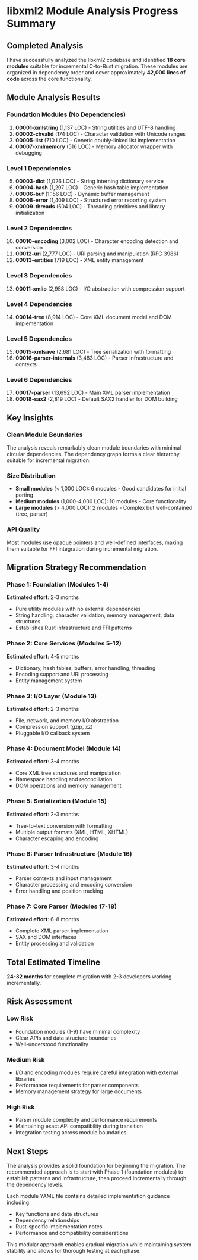 # libxml2 Module Analysis Progress Summary

## Completed Analysis

I have successfully analyzed the libxml2 codebase and identified **18 core modules** suitable for incremental C-to-Rust migration. These modules are organized in dependency order and cover approximately **42,000 lines of code** across the core functionality.

## Module Analysis Results

### Foundation Modules (No Dependencies)
1. **00001-xmlstring** (1,137 LOC) - String utilities and UTF-8 handling
2. **00002-chvalid** (174 LOC) - Character validation with Unicode ranges  
3. **00005-list** (710 LOC) - Generic doubly-linked list implementation
4. **00007-xmlmemory** (516 LOC) - Memory allocator wrapper with debugging

### Level 1 Dependencies
5. **00003-dict** (1,026 LOC) - String interning dictionary service
6. **00004-hash** (1,297 LOC) - Generic hash table implementation
7. **00006-buf** (1,156 LOC) - Dynamic buffer management
8. **00008-error** (1,409 LOC) - Structured error reporting system
9. **00009-threads** (504 LOC) - Threading primitives and library initialization

### Level 2 Dependencies  
10. **00010-encoding** (3,002 LOC) - Character encoding detection and conversion
11. **00012-uri** (2,777 LOC) - URI parsing and manipulation (RFC 3986)
12. **00013-entities** (719 LOC) - XML entity management

### Level 3 Dependencies
13. **00011-xmlio** (2,958 LOC) - I/O abstraction with compression support

### Level 4 Dependencies
14. **00014-tree** (8,914 LOC) - Core XML document model and DOM implementation

### Level 5 Dependencies
15. **00015-xmlsave** (2,681 LOC) - Tree serialization with formatting
16. **00016-parser-internals** (3,483 LOC) - Parser infrastructure and contexts

### Level 6 Dependencies
17. **00017-parser** (13,692 LOC) - Main XML parser implementation
18. **00018-sax2** (2,819 LOC) - Default SAX2 handler for DOM building

## Key Insights

### Clean Module Boundaries
The analysis reveals remarkably clean module boundaries with minimal circular dependencies. The dependency graph forms a clear hierarchy suitable for incremental migration.

### Size Distribution
- **Small modules** (< 1,000 LOC): 6 modules - Good candidates for initial porting
- **Medium modules** (1,000-4,000 LOC): 10 modules - Core functionality 
- **Large modules** (> 4,000 LOC): 2 modules - Complex but well-contained (tree, parser)

### API Quality
Most modules use opaque pointers and well-defined interfaces, making them suitable for FFI integration during incremental migration.

## Migration Strategy Recommendation

### Phase 1: Foundation (Modules 1-4)
**Estimated effort**: 2-3 months
- Pure utility modules with no external dependencies
- String handling, character validation, memory management, data structures
- Establishes Rust infrastructure and FFI patterns

### Phase 2: Core Services (Modules 5-12) 
**Estimated effort**: 4-5 months
- Dictionary, hash tables, buffers, error handling, threading
- Encoding support and URI processing  
- Entity management system

### Phase 3: I/O Layer (Module 13)
**Estimated effort**: 2-3 months
- File, network, and memory I/O abstraction
- Compression support (gzip, xz)
- Pluggable I/O callback system

### Phase 4: Document Model (Module 14)
**Estimated effort**: 3-4 months  
- Core XML tree structures and manipulation
- Namespace handling and reconciliation
- DOM operations and memory management

### Phase 5: Serialization (Module 15)
**Estimated effort**: 2-3 months
- Tree-to-text conversion with formatting
- Multiple output formats (XML, HTML, XHTML)
- Character escaping and encoding

### Phase 6: Parser Infrastructure (Module 16)
**Estimated effort**: 3-4 months
- Parser contexts and input management  
- Character processing and encoding conversion
- Error handling and position tracking

### Phase 7: Core Parser (Modules 17-18)
**Estimated effort**: 6-8 months
- Complete XML parser implementation
- SAX and DOM interfaces
- Entity processing and validation

## Total Estimated Timeline
**24-32 months** for complete migration with 2-3 developers working incrementally.

## Risk Assessment

### Low Risk
- Foundation modules (1-9) have minimal complexity
- Clear APIs and data structure boundaries
- Well-understood functionality

### Medium Risk  
- I/O and encoding modules require careful integration with external libraries
- Performance requirements for parser components
- Memory management strategy for large documents

### High Risk
- Parser module complexity and performance requirements
- Maintaining exact API compatibility during transition
- Integration testing across module boundaries

## Next Steps

The analysis provides a solid foundation for beginning the migration. The recommended approach is to start with Phase 1 (foundation modules) to establish patterns and infrastructure, then proceed incrementally through the dependency levels.

Each module YAML file contains detailed implementation guidance including:
- Key functions and data structures
- Dependency relationships  
- Rust-specific implementation notes
- Performance and compatibility considerations

This modular approach enables gradual migration while maintaining system stability and allows for thorough testing at each phase.